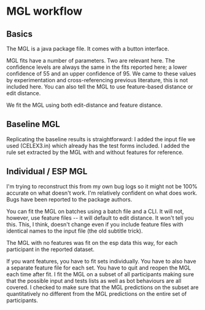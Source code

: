 # MGL workflow

## Basics

The MGL is a java package file. It comes with a button interface. 

MGL fits have a number of parameters. Two are relevant here. The confidence levels are always the same in the fits reported here; a lower confidence of 55 and an upper confidence of 95. We came to these values by experimentation and cross-referencing previous literature, this is not included here. You can also tell the MGL to use feature-based distance or edit distance.

We fit the MGL using both edit-distance and feature distance.

## Baseline MGL

Replicating the baseline results is straightforward: I added the input file we used (CELEX3.in) which already has the test forms included. I added the rule set extracted by the MGL with and without features for reference.

## Individual / ESP MGL

I'm trying to reconstruct this from my own bug logs so it might not be 100% accurate on what doesn't work. I'm relatively confident on what does work. Bugs have been reported to the package authors.

You can fit the MGL on batches using a batch file and a CLI. It will not, however, use feature files -- it will default to edit distance. It won't tell you this. This, I think, doesn't change even if you include feature files with identical names to the input file (the old subtitle trick). 

The MGL with no features was fit on the esp data this way, for each participant in the reported dataset.

If you want features, you have to fit sets individually. You have to also have a separate feature file for each set. You have to quit and reopen the MGL each time after fit. I fit the MGL on a subset of all participants making sure that the possible input and tests lists as well as bot behaviours are all covered. I checked to make sure that the MGL predictions on the subset are quantitatively no different from the MGL predictions on the entire set of participants.